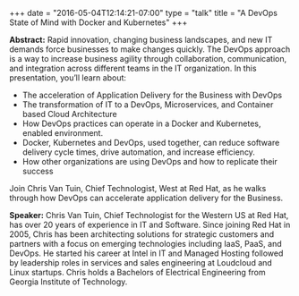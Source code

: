 +++
date = "2016-05-04T12:14:21-07:00"
type = "talk"
title = "A DevOps State of Mind with Docker and Kubernetes"
+++

**Abstract:**
Rapid innovation, changing business landscapes, and new IT demands force businesses to make changes quickly. The DevOps approach is a way to increase business agility through collaboration, communication, and integration across different teams in the IT organization. In this presentation, you’ll learn about:
<ul>
  <li>The acceleration of Application Delivery for the Business with DevOps</li>
  <li>The transformation of IT to a DevOps, Microservices, and Container based Cloud Architecture</li>
  <li>How DevOps practices can operate in a Docker and Kubernetes, enabled environment.</li>
  <li>Docker, Kubernetes and DevOps, used together, can reduce software delivery cycle times, drive automation, and increase efficiency.</li>
  <li>How other organizations are using DevOps and how to replicate their success</li>
</ul>
Join Chris Van Tuin, Chief Technologist, West at Red Hat, as he walks through how DevOps can accelerate application delivery for the Business.

**Speaker:**
Chris Van Tuin, Chief Technologist for the Western US at Red Hat, has over 20 years of experience in IT and Software. Since joining Red Hat in 2005, Chris has been architecting solutions for strategic customers and partners with a focus on emerging technologies including IaaS, PaaS, and DevOps. He started his career at Intel in IT and Managed Hosting followed by leadership roles in services and sales engineering at Loudcloud and Linux startups. Chris holds a Bachelors of Electrical Engineering from Georgia Institute of Technology.

